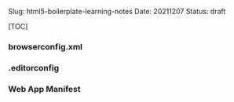 Slug: html5-boilerplate-learning-notes
Date: 20211207
Status: draft

[TOC]


### browserconfig.xml

### .editorconfig

### Web App Manifest

